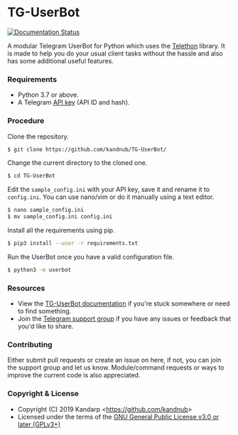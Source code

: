 # TG-UserBot

[![Documentation Status][docsbadge]][docs]

A modular Telegram UserBot for Python which uses the [Telethon][telethon] library. It is made to help you do your usual client tasks without the hassle and also has some additional useful features.

### Requirements

- Python 3.7 or above.
- A Telegram [API key][tg-apps] (API ID and hash).

### Procedure

Clone the repository.

```sh
$ git clone https://github.com/kandnub/TG-UserBot/
```

Change the current directory to the cloned one.

```sh
$ cd TG-UserBot
```

Edit the ``sample_config.ini`` with your API key, save it and rename it to ``config.ini``.
You can use nano/vim or do it manually using a text editor.

```sh
$ nano sample_config.ini
$ mv sample_config.ini config.ini
```

Install all the requirements using pip.

```sh
$ pip3 install --user -r requirements.txt
```

Run the UserBot once you have a valid configuration file.

```sh
$ python3 -m userbot
```

### Resources

- View the [TG-UserBot documentation][docs] if you're stuck somewhere or need to find something.
- Join the [Telegram support group][support] if you have any issues or feedback that you'd like to share.

### Contributing

Either submit pull requests or create an issue on here, if not, you can join the support group and let us know. Module/command requests or ways to improve the current code is also appreciated.

### Copyright & License

- Copyright (C) 2019 Kandarp <<https://github.com/kandnub>>
- Licensed under the terms of the [GNU General Public License v3.0 or later (GPLv3+)](LICENSE)

[//]: # (Comment)
   [telethon]: <https://github.com/LonamiWebs/Telethon/>
   [tg-apps]: <https://my.telegram.org/apps>
   [docs]: <https://tg-userbot.readthedocs.io/en/latest/>
   [docsbadge]: <https://readthedocs.org/projects/tg-userbot/badge/?version=latest>
   [support]: <https://t.me/tg_userbot_support>